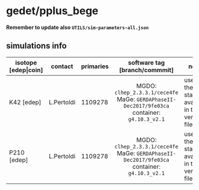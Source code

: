 # gedet/pplus_bege
**Remember to update also `UTILS/sim-parameters-all.json`**

## simulations info

| isotope \[edep\|coin\] | contact    | primaries | software tag \[branch/commmit\]  | notes            |
| ---------------------- | ---------- | --------- | :------------------------------: | ---------------- |
| K42 \[edep\]           | L.Pertoldi | 1109278   | MGDO: `clhep_2.3.3.1/cece4fe` MaGe: `GERDAPhaseII-Dec2017/9fe03ca` container: `g4.10.3_v2.1` | used all the statistics available in the vertex file |
| P210 \[edep\]          | L.Pertoldi | 1109278   | MGDO: `clhep_2.3.3.1/cece4fe` MaGe: `GERDAPhaseII-Dec2017/9fe03ca` container: `g4.10.3_v2.1` | used all the statistics available in the vertex file |

